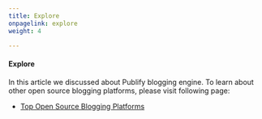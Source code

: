 ```yaml
---
title: Explore
onpagelink: explore
weight: 4

---
```


#### **Explore**

In this article we discussed about Publify blogging engine. To learn about other open source blogging platforms, please visit following page:

*   [Top Open Source Blogging Platforms](https://products.containerize.com/blogging/)